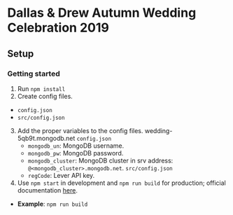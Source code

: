 # Dallas & Drew Autumn Wedding Celebration 2019

## Setup

### Getting started
1. Run `npm install`
2. Create config files.
  * `config.json`
  * `src/config.json`
3. Add the proper variables to the config files. wedding-5qb9t.mongodb.net
    `config.json`
    * `mongodb_un`: MongoDB username.
    * `mongodb_pw`: MongoDB password.
    * `mongodb_cluster`: MongoDB cluster in srv address: `@<mongodb_cluster>.mongodb.net`.
    `src/config.json`
    * `regCode`: Lever API key.
4. Use `npm start` in development and `npm run build` for production; official documentation [here](https://github.com/facebook/create-react-app).

  * **Example**: 
```npm run build```